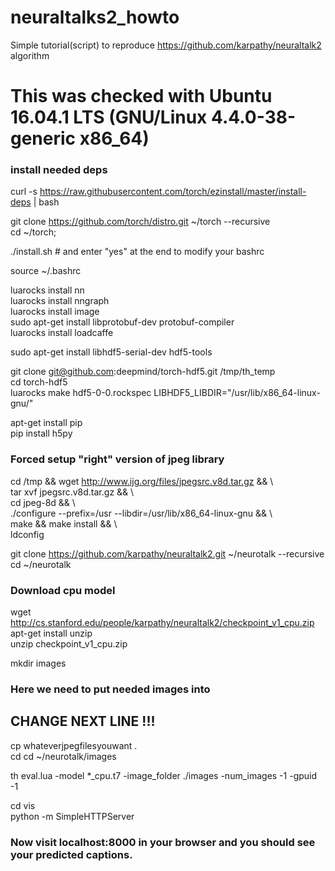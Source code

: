 # neuraltalks2_howto  
Simple tutorial(script) to reproduce https://github.com/karpathy/neuraltalk2 algorithm  
  
# This was checked with Ubuntu 16.04.1 LTS (GNU/Linux 4.4.0-38-generic x86_64)  
  
### install needed deps  
curl -s https://raw.githubusercontent.com/torch/ezinstall/master/install-deps | bash  
  
git clone https://github.com/torch/distro.git ~/torch --recursive  
cd ~/torch;   
  
./install.sh # and enter "yes" at the end to modify your bashrc  
  
source ~/.bashrc  
  
luarocks install nn  
luarocks install nngraph  
luarocks install image   
sudo apt-get install libprotobuf-dev protobuf-compiler  
luarocks install loadcaffe  
  
sudo apt-get install libhdf5-serial-dev hdf5-tools  
  
git clone git@github.com:deepmind/torch-hdf5.git /tmp/th_temp  
cd torch-hdf5  
luarocks make hdf5-0-0.rockspec LIBHDF5_LIBDIR="/usr/lib/x86_64-linux-gnu/"  
  
apt-get install pip  
pip install h5py  
  
### Forced setup "right" version of jpeg library  
cd /tmp && wget http://www.ijg.org/files/jpegsrc.v8d.tar.gz && \  
tar xvf jpegsrc.v8d.tar.gz && \  
cd jpeg-8d && \  
./configure --prefix=/usr --libdir=/usr/lib/x86_64-linux-gnu && \  
make && make install && \  
ldconfig  
  
git clone https://github.com/karpathy/neuraltalk2.git ~/neurotalk --recursive  
cd ~/neurotalk  
  
### Download cpu model  
wget http://cs.stanford.edu/people/karpathy/neuraltalk2/checkpoint_v1_cpu.zip  
apt-get install unzip  
unzip checkpoint_v1_cpu.zip  
  
mkdir images  
  
### Here we need to put needed images into  
## CHANGE NEXT LINE !!!  
cp whateverjpegfilesyouwant .  
cd cd ~/neurotalk/images  
  
th eval.lua -model *_cpu.t7 -image_folder ./images -num_images -1 -gpuid -1  
  
cd vis  
python -m SimpleHTTPServer  
### Now visit localhost:8000 in your browser and you should see your predicted captions.  
